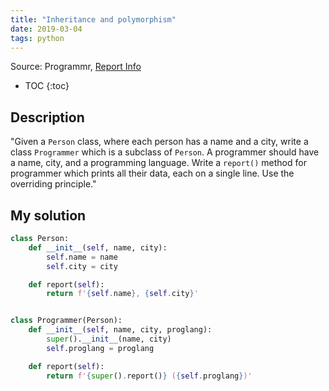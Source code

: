 ```yaml
---
title: "Inheritance and polymorphism"
date: 2019-03-04
tags: python
---
```


Source: Programmr, [Report Info]

[Report Info]: http://www.programmr.com/report-info

* TOC
{:toc}


## Description

"Given a `Person` class, where each person has a name and a city, write a
class `Programmer` which is a subclass of `Person`. A programmer should have a
name, city, and a programming language. Write a `report()` method for
programmer which prints all their data, each on a single line. Use the
overriding principle."


## My solution

```py
class Person:
    def __init__(self, name, city):
        self.name = name
        self.city = city

    def report(self):
        return f'{self.name}, {self.city}'


class Programmer(Person):
    def __init__(self, name, city, proglang):
        super().__init__(name, city)
        self.proglang = proglang

    def report(self):
        return f'{super().report()} ({self.proglang})' 
```
